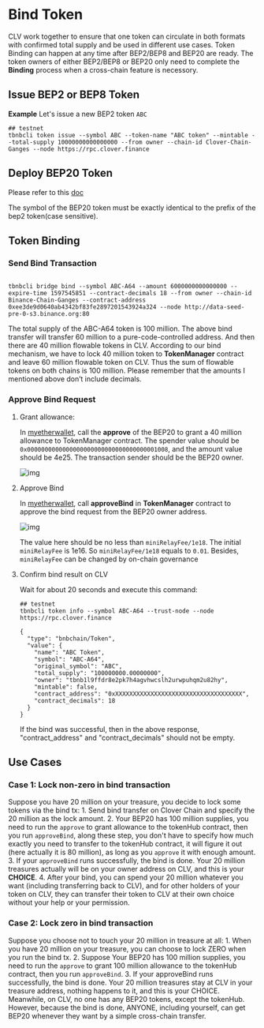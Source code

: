 # Bind Token

CLV work together to ensure that one token can circulate in both formats with confirmed total supply and be used in different use cases. Token Binding can happen at any time after BEP2/BEP8 and BEP20 are ready. The token owners of either BEP2/BEP8 or BEP20 only need to complete the **Binding** process when a cross-chain feature is necessory.

## Issue BEP2 or BEP8 Token <a id="issue-bep2-or-bep8-token"></a>

**Example** Let's issue a new BEP2 token `ABC`

```text
## testnet
tbnbcli token issue --symbol ABC --token-name "ABC token" --mintable --total-supply 10000000000000000 --from owner --chain-id Clover-Chain-Ganges --node https://rpc.clover.finance
```

## Deploy BEP20 Token <a id="deploy-bep20-token"></a>

Please refer to this [doc](https://app.gitbook.com/@clover-network/s/portal/~/drafts/-MR-5CeZtA51acK2iij_/solidity-smart-contracts/bep20-tokens/issue-token/@draftss)

The symbol of the BEP20 token must be exactly identical to the prefix of the bep2 token\(case sensitive\).

## Token Binding <a id="token-binding"></a>

### Send Bind Transaction <a id="send-bind-transaction"></a>

```text

tbnbcli bridge bind --symbol ABC-A64 --amount 6000000000000000 --expire-time 1597545851 --contract-decimals 18 --from owner --chain-id Binance-Chain-Ganges --contract-address 0xee3de9d0640ab4342bf83fe2897201543924a324 --node http://data-seed-pre-0-s3.binance.org:80
```

 The total supply of the ABC-A64 token is 100 million. The above bind transfer will transfer 60 million to a pure-code-controlled address. And then there are 40 million flowable tokens in CLV. According to our bind mechanism, we have to lock 40 million token to **TokenManager** contract and leave 60 million flowable token on CLV. Thus the sum of flowable tokens on both chains is 100 million. Please remember that the amounts I mentioned above don’t include decimals.

### Approve Bind Request <a id="approve-bind-request"></a>

1. Grant allowance:

   In [myetherwallet](https://docs.binance.org/smart-chain/wallet/myetherwallet.html), call the **approve** of the BEP20 to grant a 40 million allowance to TokenManager contract. The spender value should be `0x0000000000000000000000000000000000001008`, and the amount value should be 4e25. The transaction sender should be the BEP20 owner.

   ![img](https://lh6.googleusercontent.com/p-HctNRPwXg0VD1yfE3j4OJ3BrMHPZpiGGCtp7XUJX34z_LT53nvZqgTzY58Ab1EsybJipwjsnwL2uJ-CPH8gntDpcw7LW7aFPK1_KRxxnNq-xErwGpaPTlg5UbfKoVNjd4YT0xU)

2. Approve Bind

   In [myetherwallet](https://docs.binance.org/smart-chain/wallet/myetherwallet.html), call **approveBind** in **TokenManager** contract to approve the bind request from the BEP20 owner address.

   ![img](https://lh6.googleusercontent.com/nFIbDxpA8bTVYH0Rt4UD-SYYz62TmYKjOsgK1CXxFRHHJlz6gOyXnq5p3GesM_zrQES4ixmojvN_Srk4CIf1MPxBXbia-K2DNiL23Hao1HiUgdNe4S2BmPe6yn5XJz7ajlwVVCti)

   The value here should be no less than `miniRelayFee/1e18`. The initial `miniRelayFee` is 1e16. So `miniRelayFee/1e18` equals to `0.01`. Besides, `miniRelayFee` can be changed by on-chain governance

3. Confirm bind result on CLV

   Wait for about 20 seconds and execute this command:

   ```text
   ## testnet
   tbnbcli token info --symbol ABC-A64 --trust-node --node https://rpc.clover.finance
   ```

   ```text
   {
     "type": "bnbchain/Token",
     "value": {
       "name": "ABC Token",
       "symbol": "ABC-A64",
       "original_symbol": "ABC",
       "total_supply": "100000000.00000000",
       "owner": "tbnb1l9ffdr8e2pk7h4agvhwcslh2urwpuhqm2u82hy",
       "mintable": false,
       "contract_address": "0xXXXXXXXXXXXXXXXXXXXXXXXXXXXXXXXXXXXX",
       "contract_decimals": 18
     }
   }
   ```

    If the bind was successful, then in the above response, "contract\_address" and "contract\_decimals" should not be empty.

## Use Cases <a id="use-cases"></a>

### Case 1: Lock non-zero in bind transaction <a id="case-1-lock-non-zero-in-bind-transaction"></a>

Suppose you have 20 million on your treasure, you decide to lock some tokens via the bind tx: 1. Send bind transfer on Clover Chain and specify the 20 million as the lock amount. 2. Your BEP20 has 100 million supplies, you need to run the `approve` to grant allowance to the tokenHub contract, then you run `approveBind`, along these step, you don't have to specify how much exactly you need to transfer to the tokenHub contract, it will figure it out \(here actually it is 80 million\), as long as you `approve` it with enough amount. 3. If your `approveBind` runs successfully, the bind is done. Your 20 million treasures actually will be on your owner address on CLV, and this is your **CHOICE**. 4. After your bind, you can spend your 20 million whatever you want \(including transferring back to CLV\), and for other holders of your token on CLV, they can transfer their token to CLV at their own choice without your help or your permission.

### Case 2: Lock zero in bind transaction <a id="case-2-lock-zero-in-bind-transaction"></a>

Suppose you choose not to touch your 20 million in treasure at all: 1. When you have 20 million on your treasure, you can choose to lock ZERO when you run the bind tx. 2. Suppose Your BEP20 has 100 million supplies, you need to run the `approve` to grant 100 million allowance to the tokenHub contract, then you run `approveBind`. 3. If your approveBind runs successfully, the bind is done. Your 20 million treasures stay at CLV in your treasure address, nothing happens to it, and this is your CHOICE. Meanwhile, on CLV, no one has any BEP20 tokens, except the tokenHub. However, because the bind is done, ANYONE, including yourself, can get BEP20 whenever they want by a simple cross-chain transfer.

